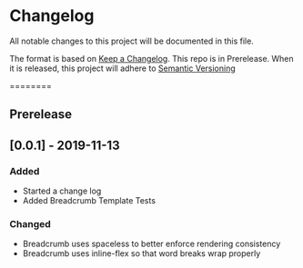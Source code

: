 # Changelog
All notable changes to this project will be documented in this file.

The format is based on [Keep a Changelog](https://keepachangelog.com/en/1.0.0/).
This repo is in Prerelease. When it is released, this project will adhere to [Semantic Versioning](https://semver.org/spec/v2.0.0.html)

========
## Prerelease

## [0.0.1] - 2019-11-13
### Added
- Started a change log
- Added Breadcrumb Template Tests

### Changed
- Breadcrumb uses spaceless to better enforce rendering consistency
- Breadcrumb uses inline-flex so that word breaks wrap properly
